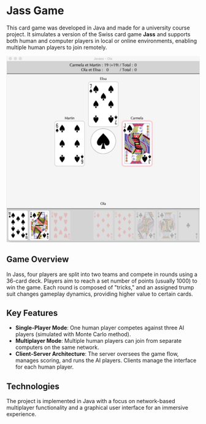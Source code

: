 # Jass Game

This card game was developed in Java and made for a university course project. It simulates a version of the Swiss card game **Jass** and supports both human and computer players in local or online environments, enabling multiple human players to join remotely.

![Jass Game Example](images/screenshot1_gameplay.png)
## Game Overview
In Jass, four players are split into two teams and compete in rounds using a 36-card deck. Players aim to reach a set number of points (usually 1000) to win the game. Each round is composed of "tricks," and an assigned trump suit changes gameplay dynamics, providing higher value to certain cards.

## Key Features
- **Single-Player Mode**: One human player competes against three AI players (simulated with Monte Carlo method).
- **Multiplayer Mode**: Multiple human players can join from separate computers on the same network.
- **Client-Server Architecture**: The server oversees the game flow, manages scoring, and runs the AI players. Clients manage the interface for each human player.

## Technologies
The project is implemented in Java with a focus on network-based multiplayer functionality and a graphical user interface for an immersive experience.


